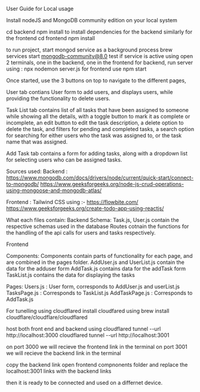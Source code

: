 User Guide for Local usage

Install nodeJS and MongoDB community edition on your local system

cd backend
npm install
to install dependencies for the backend
similarly for the frontend
cd frontend
npm install

to run project,
start mongod service as a background process
brew services start mongodb-community@8.0
test if service is active using 
open 2 terminals, one in the backend, one in the frontend
for backend, run server using : npx nodemon server.js
for frontend use npm start

Once started, use the 3 buttons on top to navigate to the different pages,

User tab contians User form to add users, and displays users, while providing the functionality to delete users.

Task List tab contains list of all tasks that have been assigned to someone while showing all the details, with a toggle button to mark it as complete or incomplete, an edit button to edit the task description, a delete option to delete the task, and filters for pending and completed tasks, a search option for searching for either users who the task was assigned to, or the task name that was assigned.

Add Task tab contains a form for adding tasks, along with a dropdown list for selecting users who can be assigned tasks.



Sources used:
Backend : 
https://www.mongodb.com/docs/drivers/node/current/quick-start/connect-to-mongodb/
https://www.geeksforgeeks.org/node-js-crud-operations-using-mongoose-and-mongodb-atlas/

Frontend :
Tailwind CSS using :- https://flowbite.com/
https://www.geeksforgeeks.org/create-todo-app-using-reactjs/


What each files contain:
Backend
Schema:
Task.js, User.js contain the respective schemas used in the database
Routes cotnain the functions for the handling of the api calls for users and tasks respectively.

Frontend

Components:
Components contain parts of functionality for each page, and are combined in the pages folder.
AddUser.js and UserList.js contain the data for the adduser form
AddTask.js contains data for the addTask form
TaskList.js contains the data for displaying the tasks

Pages:
Users.js : User form, corresponds to AddUser.js and userList.js
TasksPage.js : Corresponds to TaskList.js
AddTaskPage.js : Corresponds to AddTask.js


For tunelling using cloudflared 
install cloudfared using 
brew install cloudflare/cloudflare/cloudflared

host both front end and backend using
cloudflared tunnel --url http://localhost:3000
cloudflared tunnel --url http://localhost:3001

on port 3000 we will recieve the frontend link in the terminal
on port 3001 we will recieve the backend link in the terminal

copy the backend link
open frontend compnonents folder and replace the localhost:3001 links with the backend links

then it is ready to be connected and used on a differnet device.



